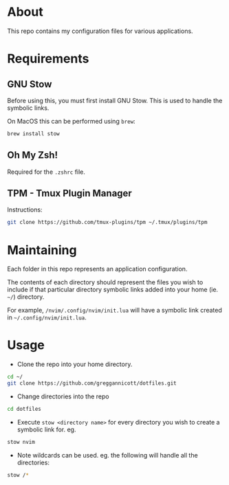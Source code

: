 # About

This repo contains my configuration files for various applications.

# Requirements

## GNU Stow

Before using this, you must first install GNU Stow. This is used to handle the symbolic links.

On MacOS this can be performed using `brew`:

```zsh
brew install stow
```

## Oh My Zsh!

Required for the `.zshrc` file.

## TPM - Tmux Plugin Manager

Instructions:

```zsh
git clone https://github.com/tmux-plugins/tpm ~/.tmux/plugins/tpm
```

# Maintaining

Each folder in this repo represents an application configuration.

The contents of each directory should represent the files you wish to include if that particular directory symbolic links added into your home (ie. `~/`) directory.

For example, `/nvim/.config/nvim/init.lua` will have a symbolic link created in `~/.config/nvim/init.lua`.

# Usage

* Clone the repo into your home directory.

```zsh
cd ~/
git clone https://github.com/greggannicott/dotfiles.git
```

* Change directories into the repo

```zsh
cd dotfiles
```

* Execute `stow <directory name>` for every directory you wish to create a symbolic link for. eg.

```zsh
stow nvim
```

* Note wildcards can be used. eg. the following will handle all the directories:

```zsh
stow /*
```
